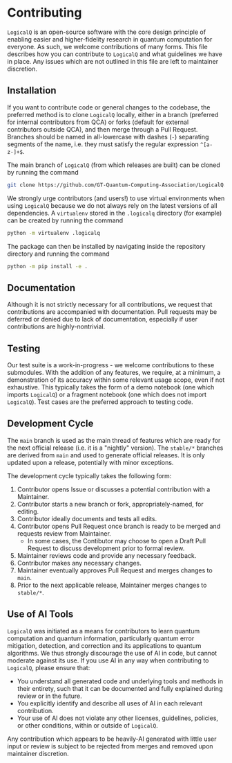 # Contributing

`LogicalQ` is an open-source software with the core design principle of enabling easier and higher-fidelity research in quantum computation for everyone. As such, we welcome contributions of many forms. This file describes how you can contribute to `LogicalQ` and what guidelines we have in place. Any issues which are not outlined in this file are left to maintainer discretion.

## Installation

If you want to contribute code or general changes to the codebase, the preferred method is to clone `LogicalQ` locally, either in a branch (preferred for internal contributors from QCA) or forks (default for external contributors outside QCA), and then merge through a Pull Request. Branches should be named in all-lowercase with dashes (`-`) separating segments of the name, i.e. they must satisfy the regular expression `^[a-z-]+$`.

The main branch of `LogicalQ` (from which releases are built) can be cloned by running the command
```bash
git clone https://github.com/GT-Quantum-Computing-Association/LogicalQ.git
```

We strongly urge contributors (and users!) to use virtual environments when using `LogicalQ` because we do not always rely on the latest versions of all dependencies. A `virtualenv` stored in the `.logicalq` directory (for example) can be created by running the command
```bash
python -m virtualenv .logicalq
```

The package can then be installed by navigating inside the repository directory and running the command
```bash
python -m pip install -e .
```

## Documentation

Although it is not strictly necessary for all contributions, we request that contributions are accompanied with documentation. Pull requests may be deferred or denied due to lack of documentation, especially if user contributions are highly-nontrivial.

## Testing

Our test suite is a work-in-progress - we welcome contributions to these submodules. With the addition of any features, we require, at a minimum, a demonstration of its accuracy within some relevant usage scope, even if not exhaustive. This typically takes the form of a demo notebook (one which imports `LogicalQ`) or a fragment notebook (one which does not import `LogicalQ`). Test cases are the preferred approach to testing code.

## Development Cycle

The `main` branch is used as the main thread of features which are ready for the next official release (i.e. it is a "nightly" version). The `stable/*` branches are derived from `main` and used to generate official releases. It is only updated upon a release, potentially with minor exceptions.

The development cycle typically takes the following form:

1. Contributor opens Issue or discusses a potential contribution with a Maintainer.
2. Contributor starts a new branch or fork, appropriately-named, for editing.
3. Contributor ideally documents and tests all edits.
4. Contributor opens Pull Request once branch is ready to be merged and requests review from Maintainer.
    - In some cases, the Contibutor may choose to open a Draft Pull Request to discuss development prior to formal review.
5. Maintainer reviews code and provide any necessary feedback.
6. Contributor makes any necessary changes.
7. Maintainer eventually approves Pull Request and merges changes to `main`.
8. Prior to the next applicable release, Maintainer merges changes to `stable/*`.

## Use of AI Tools

`LogicalQ` was initiated as a means for contributors to learn quantum computation and quantum information, particularly quantum error mitigation, detection, and correction and its applications to quantum algorithms. We thus strongly discourage the use of AI in code, but cannot moderate against its use. If you use AI in any way when contributing to `LogicalQ`, please ensure that:

- You understand all generated code and underlying tools and methods in their entirety, such that it can be documented and fully explained during review or in the future.
- You explicitly identify and describe all uses of AI in each relevant contribution.
- Your use of AI does not violate any other licenses, guidelines, policies, or other conditions, within or outside of `LogicalQ`.

Any contribution which appears to be heavily-AI generated with little user input or review is subject to be rejected from merges and removed upon maintainer discretion.

